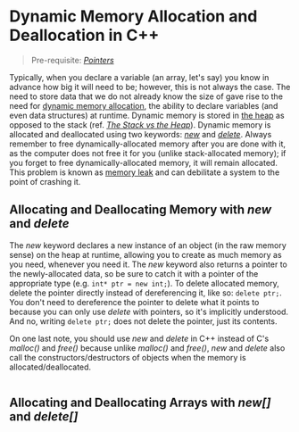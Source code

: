 # Dynamic Memory Allocation and Deallocation in C++
> Pre-requisite: [_Pointers_](https://github.com/EthanC2/Notes-and-Writeups/blob/main/C%2B%2B/Data%20and%20Data%20Types/Pointers.md)

Typically, when you declare a variable (an array, let's say) you know in advance how big it will need to be; however, this is not always the case.
The need to store data that we do not already know the size of gave rise to the need for [dynamic memory allocation](https://www.tutorialspoint.com/cplusplus/cpp_dynamic_memory.htm), the ability to declare variables (and even data structures) at runtime. Dynamic memory is stored in
[the heap](https://www.dummies.com/programming/cpp/how-the-heap-works-in-c/) as opposed to the stack (ref. [_The Stack vs the Heap_](https://nickolasteixeira.medium.com/stack-vs-heap-whats-the-difference-and-why-should-i-care-5abc78da1a88)).
Dynamic memory is allocated and deallocated using two keywords: [_new_](https://www.youtube.com/watch?v=NUZdUSqsCs4) and [_delete_](https://www.journaldev.com/38336/delete-operator-in-c-plus-plus). Always remember to free dynamically-allocated memory after you are done with it, as the computer does not free it for you (unlike stack-allocated memory); if you forget to free dynamically-allocated memory, it will remain allocated. This problem is known as [memory leak](https://www.geeksforgeeks.org/what-is-memory-leak-how-can-we-avoid/) and can debilitate a system to the point of crashing it.

## Allocating and Deallocating Memory with _new_ and _delete_
The _new_ keyword declares a new instance of an object (in the raw memory sense) on the heap at runtime, allowing you to create as much memory as you need,
whenever you need it. The _new_ keyword also returns a pointer to the newly-allocated data, so be sure to catch it with a pointer of the appropriate type
(e.g. `int* ptr = new int;`). To delete allocated memory, delete the pointer directly instead of dereferencing it, like so: `delete ptr;`. You don't 
need to dereference the pointer to delete what it points to because you can only use _delete_ with pointers, so it's implicitly understood. And no,
writing `delete ptr;` does not delete the pointer, just its contents.

On one last note, you should use _new_ and _delete_ in C++ instead of C's _malloc()_ and _free()_ because unlike _malloc()_ and _free()_, _new_ and _delete_
also call the constructors/destructors of objects when the memory is allocated/deallocated.
```C++

```

## Allocating and Deallocating Arrays with _new[]_ and _delete[]_
